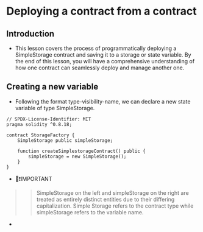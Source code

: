 # Deploying a contract from a contract

## Introduction
- This lesson covers the process of programmatically deploying a SimpleStorage contract and saving it to a storage or state variable. By the end of this lesson, you will have a comprehensive understanding of how one contract can seamlessly deploy and manage another one.

## Creating a new variable
- Following the format type-visibility-name, we can declare a new state variable of type SimpleStorage.

```
// SPDX-License-Identifier: MIT
pragma solidity ^0.8.18;

contract StorageFactory {
    SimpleStorage public simpleStorage;

    function createSimplestorageContract() public {
        simpleStorage = new SimpleStorage();
    }
}
```

- 👀❗IMPORTANT

>> SimpleStorage on the left and simpleStorage on the right are treated as entirely distinct entities due to their differing capitalization. Simple Storage refers to the contract type while simpleStorage refers to the variable name.

- 
